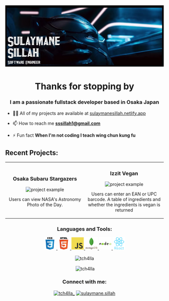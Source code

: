 # ![Header](https://github.com/Tch4lla/Tch4lla/blob/main/Github_Header.jpg)

<h1 align="center">Thanks for stopping by</h1>
<h3 align="center">I am a passionate fullstack developer based in Osaka Japan</h3>


- 👨‍💻 All of my projects are available at [sulaymanesillah.netlify.app](sulaymanesillah.netlify.app)

- 📫 How to reach me **sssillah1@gmail.com**

- ⚡ Fun fact **When I'm not coding I teach wing chun kung fu**



<h2 align="left">Recent Projects:</h2>

<div align="center">
  <table>
      <tr>
        <td width="50%">
          <h3 align="center">Osaka Subaru Stargazers</h3>
          <p align="center">
            <img src="https://media.giphy.com/media/RNxI88WtHRLGR7zDyP/giphy.gif" alt="project example"/>
            <p align="center">
              Users can view NASA's Astronomy Photo of the Day.
            </p>
          </p>
        </td>
        <td width="50%">
          <h3 align="center">Izzit Vegan</h3>
          <p align="center">
            <img src="https://media.giphy.com/media/eRGBx0qZUT00PrKfDT/giphy.gif" alt="project example"/>
            <p align="center">
              Users can enter an EAN or UPC barcode. A table of ingredients and whether the ingredients is vegan is returned
            </p>
          </p>
        </td>
      </tr>
  </table>
</div>

<h3 align="center">Languages and Tools:</h3>
<p align="center"> <a href="https://www.w3schools.com/css/" target="_blank" rel="noreferrer"> <img src="https://raw.githubusercontent.com/devicons/devicon/master/icons/css3/css3-original-wordmark.svg" alt="css3" width="40" height="40"/> </a> <a href="https://www.w3.org/html/" target="_blank" rel="noreferrer"> <img src="https://raw.githubusercontent.com/devicons/devicon/master/icons/html5/html5-original-wordmark.svg" alt="html5" width="40" height="40"/> </a> <a href="https://developer.mozilla.org/en-US/docs/Web/JavaScript" target="_blank" rel="noreferrer"> <img src="https://raw.githubusercontent.com/devicons/devicon/master/icons/javascript/javascript-original.svg" alt="javascript" width="40" height="40"/> </a> <a href="https://www.mongodb.com/" target="_blank" rel="noreferrer"> <img src="https://raw.githubusercontent.com/devicons/devicon/master/icons/mongodb/mongodb-original-wordmark.svg" alt="mongodb" width="40" height="40"/> </a> <a href="https://nodejs.org" target="_blank" rel="noreferrer"> <img src="https://raw.githubusercontent.com/devicons/devicon/master/icons/nodejs/nodejs-original-wordmark.svg" alt="nodejs" width="40" height="40"/> </a> <a href="https://reactjs.org/" target="_blank" rel="noreferrer"> <img src="https://raw.githubusercontent.com/devicons/devicon/master/icons/react/react-original-wordmark.svg" alt="react" width="40" height="40"/> </a> </p>

<p align="center"><img align="center" src="https://github-readme-streak-stats.herokuapp.com/?user=tch4lla&theme=tokyonight_duo&hide_border=true" alt="tch4lla" /></p>
<p align="center">&nbsp;<img align="center" src="https://github-readme-stats.vercel.app/api?username=tch4lla&theme=algolia&hide_border=true&show_icons=true&locale=en" alt="tch4lla"/></p>

<h3 align="center">Connect with me:</h3>
<p align="center">
<a href="https://twitter.com/tch4lla_" target="blank"><img align="center" src="https://raw.githubusercontent.com/rahuldkjain/github-profile-readme-generator/master/src/images/icons/Social/twitter.svg" alt="tch4lla_" height="30" width="40" /></a>
<a href="https://linkedin.com/in/sulaymane.sillah" target="blank"><img align="center" src="https://raw.githubusercontent.com/rahuldkjain/github-profile-readme-generator/master/src/images/icons/Social/linked-in-alt.svg" alt="sulaymane.sillah" height="30" width="40" /></a>
</p>
